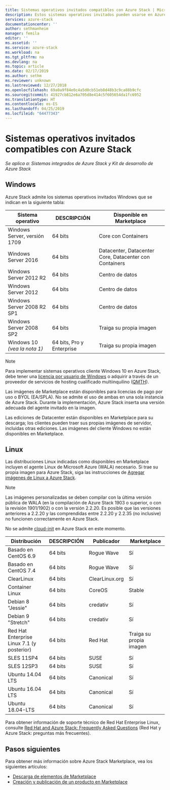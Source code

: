 ```yaml
---
title: Sistemas operativos invitados compatibles con Azure Stack | Microsoft Docs
description: Estos sistemas operativos invitados pueden usarse en Azure Stack.
services: azure-stack
documentationcenter: ''
author: sethmanheim
manager: femila
editor: ''
ms.assetid: ''
ms.service: azure-stack
ms.workload: na
ms.tgt_pltfrm: na
ms.devlang: na
ms.topic: article
ms.date: 02/17/2019
ms.author: sethm
ms.reviewer: unknown
ms.lastreviewed: 12/27/2018
ms.openlocfilehash: 69a0a9f84e0c4a5d0cb51eb8d48b3c9ca88b9cfc
ms.sourcegitcommit: 41927cb812e6a705d8e414c5f605654da1fc6952
ms.translationtype: HT
ms.contentlocale: es-ES
ms.lasthandoff: 04/25/2019
ms.locfileid: "64477343"
---
```

# <a name="guest-operating-systems-supported-on-azure-stack"></a>Sistemas operativos invitados compatibles con Azure Stack

*Se aplica a: Sistemas integrados de Azure Stack y Kit de desarrollo de Azure Stack*

## <a name="windows"></a> Windows

Azure Stack admite los sistemas operativos invitados Windows que se indican en la siguiente tabla:

| Sistema operativo | DESCRIPCIÓN | Disponible en Marketplace |
| --- | --- | --- |
| Windows Server, versión 1709 | 64 bits | Core con Containers |
| Windows Server 2016 | 64 bits |  Datacenter, Datacenter Core, Datacenter con Containers |
| Windows Server 2012 R2 | 64 bits |  Centro de datos |
| Windows Server 2012 | 64 bits |  Centro de datos |
| Windows Server 2008 R2 SP1 | 64 bits |  Centro de datos |
| Windows Server 2008 SP2 | 64 bits |  Traiga su propia imagen |
| Windows 10 *(vea la nota 1)* | 64 bits, Pro y Enterprise | Traiga su propia imagen |

> [!NOTE]
> Para implementar sistemas operativos cliente Windows 10 en Azure Stack, debe tener una [licencia por usuario de Windows](https://www.microsoft.com/en-us/Licensing/product-licensing/windows10.aspx) o adquirir a través de un proveedor de servicios de hosting cualificado multiinquilino ([QMTH](https://www.microsoft.com/en-us/CloudandHosting/licensing_sca.aspx)).

Las imágenes de Marketplace están disponibles para licencias de pago por uso o BYOL (EA/SPLA). No se admite el uso de ambas en una sola instancia de Azure Stack. Durante la implementación, Azure Stack inserta una versión adecuada del agente invitado en la imagen.

Las ediciones de Datacenter están disponibles en Marketplace para su descarga; los clientes pueden traer sus propias imágenes de servidor, incluidas otras ediciones. Las imágenes del cliente Windows no están disponibles en Marketplace.

## <a name="linux"></a>Linux

Las distribuciones Linux indicadas como disponibles en Marketplace incluyen el agente Linux de Microsoft Azure (WALA) necesario. Si trae su propia imagen para Azure Stack, siga las instrucciones de [Agregar imágenes de Linux a Azure Stack](azure-stack-linux.md).

> [!NOTE]
> Las imágenes personalizadas se deben compilar con la última versión pública de WALA (en la compilación de Azure Stack 1903 o superior, o con la revisión 1901/1902) o con la versión 2.2.20. Es posible que las versiones anteriores a 2.2.20 y las comprendidas entre 2.2.20 y 2.2.35 (no inclusive) no funcionen correctamente en Azure Stack. 
>
> No se admite [cloud-init](https://cloud-init.io/) en Azure Stack en este momento.

| Distribución | DESCRIPCIÓN | Publicador | Marketplace |
| --- | --- | --- | --- |
| Basado en CentOS 6.9 | 64 bits | Rogue Wave | Sí |
| Basado en CentOS 7.4 | 64 bits | Rogue Wave | Sí |
| ClearLinux | 64 bits | ClearLinux.org | Sí |
| Container Linux |  64 bits | CoreOS | Stable |
| Debian 8 "Jessie" | 64 bits | credativ |  Sí |
| Debian 9 "Stretch" | 64 bits | credativ | Sí |
| Red Hat Enterprise Linux 7.1 (y posterior) | 64 bits | Red Hat |Traiga su propia imagen |
| SLES 11SP4 | 64 bits | SUSE | Sí |
| SLES 12SP3 | 64 bits | SUSE | Sí |
| Ubuntu 14.04 LTS | 64 bits | Canonical | Sí |
| Ubuntu 16.04 LTS | 64 bits | Canonical | Sí |
| Ubuntu 18.04-LTS | 64 bits | Canonical | Sí |

Para obtener información de soporte técnico de Red Hat Enterprise Linux, consulte [Red Hat and Azure Stack: Frequently Asked Questions](https://access.redhat.com/articles/3413531) (Red Hat y Azure Stack: preguntas más frecuentes).

## <a name="next-steps"></a>Pasos siguientes

Para obtener más información sobre Azure Stack Marketplace, vea los siguientes artículos:

- [Descarga de elementos de Marketplace](azure-stack-download-azure-marketplace-item.md)  
- [Creación y publicación de un producto en Marketplace](azure-stack-create-and-publish-marketplace-item.md)
